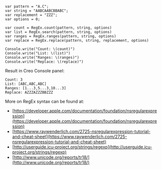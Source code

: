 ```
var pattern = "A.C";
var string = "AABCAABCBBABC";
var replacement = "ZZZ";
var options = 0;

var count = RegEx.count(pattern, string, options)
var list = RegEx.search(pattern, string, options)
var ranges = RegEx.ranges(pattern, string, options)
var replace = RegEx.replace(pattern, string, replacement, options)

Console.write("Count: \(count)")
Console.write("List: \(list)")
Console.write("Ranges: \(ranges)")
Console.write("Replace: \(replace)")
```
Result in Creo Console panel:
```
Count: 3
List: [ABC,ABC,ABC]
Ranges: [1...3,5...3,10...3]
Replace: AZZZAZZZBBZZZ
```

More on RegEx syntax can be found at:
* [https://developer.apple.com/documentation/foundation/nsregularexpression](https://developer.apple.com/documentation/foundation/nsregularexpression)
* [https://www.raywenderlich.com/2725-nsregularexpression-tutorial-and-cheat-sheet](https://www.raywenderlich.com/2725-nsregularexpression-tutorial-and-cheat-sheet)
* [http://userguide.icu-project.org/strings/regexp](http://userguide.icu-project.org/strings/regexp)
* [http://www.unicode.org/reports/tr18/](http://www.unicode.org/reports/tr18/)

